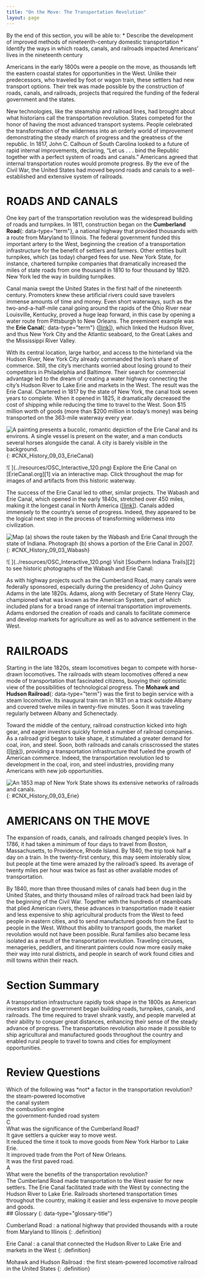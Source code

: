 ```yaml
---
title: "On the Move: The Transportation Revolution"
layout: page
---
```



<div data-type="abstract" markdown="1">
By the end of this section, you will be able to:
* Describe the development of improved methods of nineteenth-century domestic transportation
* Identify the ways in which roads, canals, and railroads impacted Americans’ lives in the nineteenth century

</div>

Americans in the early 1800s were a people on the move, as thousands left the eastern coastal states for opportunities in the West. Unlike their predecessors, who traveled by foot or wagon train, these settlers had new transport options. Their trek was made possible by the construction of roads, canals, and railroads, projects that required the funding of the federal government and the states.

New technologies, like the steamship and railroad lines, had brought about what historians call the transportation revolution. States competed for the honor of having the most advanced transport systems. People celebrated the transformation of the wilderness into an orderly world of improvement demonstrating the steady march of progress and the greatness of the republic. In 1817, John C. Calhoun of South Carolina looked to a future of rapid internal improvements, declaring, “Let us . . . bind the Republic together with a perfect system of roads and canals.” Americans agreed that internal transportation routes would promote progress. By the eve of the Civil War, the United States had moved beyond roads and canals to a well-established and extensive system of railroads.

# ROADS AND CANALS

One key part of the transportation revolution was the widespread building of roads and turnpikes. In 1811, construction began on the **Cumberland Road**{: data-type="term"}, a national highway that provided thousands with a route from Maryland to Illinois. The federal government funded this important artery to the West, beginning the creation of a transportation infrastructure for the benefit of settlers and farmers. Other entities built turnpikes, which (as today) charged fees for use. New York State, for instance, chartered turnpike companies that dramatically increased the miles of state roads from one thousand in 1810 to four thousand by 1820. New York led the way in building turnpikes.

Canal mania swept the United States in the first half of the nineteenth century. Promoters knew these artificial rivers could save travelers immense amounts of time and money. Even short waterways, such as the two-and-a-half-mile canal going around the rapids of the Ohio River near Louisville, Kentucky, proved a huge leap forward, in this case by opening a water route from Pittsburgh to New Orleans. The preeminent example was the **Erie Canal**{: data-type="term"} ([\[link\]](#CNX_History_09_03_ErieCanal)), which linked the Hudson River, and thus New York City and the Atlantic seaboard, to the Great Lakes and the Mississippi River Valley.

With its central location, large harbor, and access to the hinterland via the Hudson River, New York City already commanded the lion’s share of commerce. Still, the city’s merchants worried about losing ground to their competitors in Philadelphia and Baltimore. Their search for commercial advantage led to the dream of creating a water highway connecting the city’s Hudson River to Lake Erie and markets in the West. The result was the Erie Canal. Chartered in 1817 by the state of New York, the canal took seven years to complete. When it opened in 1825, it dramatically decreased the cost of shipping while reducing the time to travel to the West. Soon $15 million worth of goods (more than $200 million in today’s money) was being transported on the 363-mile waterway every year.

 ![A painting presents a bucolic, romantic depiction of the Erie Canal and its environs. A single vessel is present on the water, and a man conducts several horses alongside the canal. A city is barely visible in the background.](../resources/CNX_History_09_03_ErieCanal.jpg "Although the Erie Canal was primarily used for commerce and trade, in Pittsford on the Erie Canal (1837), George Harvey portrays it in a pastoral, natural setting. Why do you think the painter chose to portray the canal this way?"){: #CNX_History_09_03_ErieCanal}

<div data-type="note" data-has-label="true" class="note history click-and-explore" data-label="Click and Explore" markdown="1">
<span data-type="media" data-alt=" "> ![ ](../resources/OSC_Interactive_120.png) </span>
Explore the Erie Canal on [ErieCanal.org][1] via an interactive map. Click throughout the map for images of and artifacts from this historic waterway.

</div>

The success of the Erie Canal led to other, similar projects. The Wabash and Erie Canal, which opened in the early 1840s, stretched over 450 miles, making it the longest canal in North America ([\[link\]](#CNX_History_09_03_Wabash)). Canals added immensely to the country’s sense of progress. Indeed, they appeared to be the logical next step in the process of transforming wilderness into civilization.

 ![Map (a) shows the route taken by the Wabash and Erie Canal through the state of Indiana. Photograph (b) shows a portion of the Erie Canal in 2007.](../resources/CNX_History_09_03_Wabash.jpg "This map (a) shows the route taken by the Wabash and Erie Canal through the state of Indiana. The canal began operation in 1843 and boats operated on it until the 1870s. Sections have since been restored, as shown in this 2007 photo (b) from Delphi, Indiana."){: #CNX_History_09_03_Wabash}

<div data-type="note" data-has-label="true" class="note history click-and-explore" data-label="Click and Explore" markdown="1">
<span data-type="media" data-alt=" "> ![ ](../resources/OSC_Interactive_120.png) </span>
Visit [Southern Indiana Trails][2] to see historic photographs of the Wabash and Erie Canal:

</div>

As with highway projects such as the Cumberland Road, many canals were federally sponsored, especially during the presidency of John Quincy Adams in the late 1820s. Adams, along with Secretary of State Henry Clay, championed what was known as the American System, part of which included plans for a broad range of internal transportation improvements. Adams endorsed the creation of roads and canals to facilitate commerce and develop markets for agriculture as well as to advance settlement in the West.

# RAILROADS

Starting in the late 1820s, steam locomotives began to compete with horse-drawn locomotives. The railroads with steam locomotives offered a new mode of transportation that fascinated citizens, buoying their optimistic view of the possibilities of technological progress. The **Mohawk and Hudson Railroad**{: data-type="term"} was the first to begin service with a steam locomotive. Its inaugural train ran in 1831 on a track outside Albany and covered twelve miles in twenty-five minutes. Soon it was traveling regularly between Albany and Schenectady.

Toward the middle of the century, railroad construction kicked into high gear, and eager investors quickly formed a number of railroad companies. As a railroad grid began to take shape, it stimulated a greater demand for coal, iron, and steel. Soon, both railroads and canals crisscrossed the states ([\[link\]](#CNX_History_09_03_Erie)), providing a transportation infrastructure that fueled the growth of American commerce. Indeed, the transportation revolution led to development in the coal, iron, and steel industries, providing many Americans with new job opportunities.

 ![An 1853 map of New York State shows its extensive networks of railroads and canals.](../resources/CNX_History_09_03_Erie.jpg "This 1853 map of the &#x201C;Empire State&#x201D; shows the extent of New York&#x2019;s canal and railroad networks. The entire country&#x2019;s transportation infrastructure grew dramatically during the first half of the nineteenth century."){: #CNX_History_09_03_Erie}

# AMERICANS ON THE MOVE

The expansion of roads, canals, and railroads changed people’s lives. In 1786, it had taken a minimum of four days to travel from Boston, Massachusetts, to Providence, Rhode Island. By 1840, the trip took half a day on a train. In the twenty-first century, this may seem intolerably slow, but people at the time were amazed by the railroad’s speed. Its average of twenty miles per hour was twice as fast as other available modes of transportation.

By 1840, more than three thousand miles of canals had been dug in the United States, and thirty thousand miles of railroad track had been laid by the beginning of the Civil War. Together with the hundreds of steamboats that plied American rivers, these advances in transportation made it easier and less expensive to ship agricultural products from the West to feed people in eastern cities, and to send manufactured goods from the East to people in the West. Without this ability to transport goods, the market revolution would not have been possible. Rural families also became less isolated as a result of the transportation revolution. Traveling circuses, menageries, peddlers, and itinerant painters could now more easily make their way into rural districts, and people in search of work found cities and mill towns within their reach.

# Section Summary

A transportation infrastructure rapidly took shape in the 1800s as American investors and the government began building roads, turnpikes, canals, and railroads. The time required to travel shrank vastly, and people marveled at their ability to conquer great distances, enhancing their sense of the steady advance of progress. The transportation revolution also made it possible to ship agricultural and manufactured goods throughout the country and enabled rural people to travel to towns and cities for employment opportunities.

# Review Questions

<div data-type="exercise" class="exercise">
<div data-type="problem" class="problem" markdown="1">
Which of the following was *not* a factor in the transportation revolution? <div data-type="list" data-list-type="enumerated" data-number-style="upper-alpha">
<div data-type="item">
the steam-powered locomotive
</div>
<div data-type="item">
the canal system
</div>
<div data-type="item">
the combustion engine
</div>
<div data-type="item">
the government-funded road system
</div>
</div>

</div>
<div data-type="solution" class="solution" markdown="1">
C

</div>
</div>

<div data-type="exercise" class="exercise">
<div data-type="problem" class="problem" markdown="1">
What was the significance of the Cumberland Road? <div data-type="list" data-list-type="enumerated" data-number-style="upper-alpha">
<div data-type="item">
It gave settlers a quicker way to move west.
</div>
<div data-type="item">
It reduced the time it took to move goods from New York Harbor to Lake Erie.
</div>
<div data-type="item">
It improved trade from the Port of New Orleans.
</div>
<div data-type="item">
It was the first paved road.
</div>
</div>

</div>
<div data-type="solution" class="solution" markdown="1">
A

</div>
</div>

<div data-type="exercise" class="exercise">
<div data-type="problem" class="problem" markdown="1">
What were the benefits of the transportation revolution?

</div>
<div data-type="solution" class="solution" markdown="1">
The Cumberland Road made transportation to the West easier for new settlers. The Erie Canal facilitated trade with the West by connecting the Hudson River to Lake Erie. Railroads shortened transportation times throughout the country, making it easier and less expensive to move people and goods.

</div>
</div>

<div data-type="glossary" markdown="1">
## Glossary
{: data-type="glossary-title"}

Cumberland Road
: a national highway that provided thousands with a route from Maryland to Illinois
{: .definition}

Erie Canal
: a canal that connected the Hudson River to Lake Erie and markets in the West
{: .definition}

Mohawk and Hudson Railroad
: the first steam-powered locomotive railroad in the United States
{: .definition}

</div>



[1]: http://openstaxcollege.org/l/15ErieCanal
[2]: http://openstaxcollege.org/l/15WabashEire
